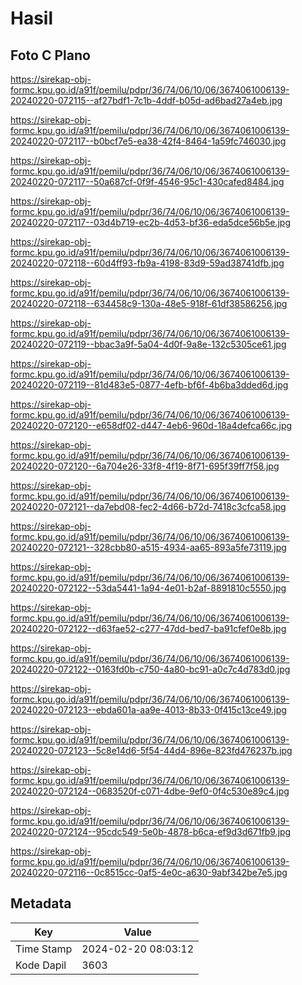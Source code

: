 # Hasil

## Foto C Plano

https://sirekap-obj-formc.kpu.go.id/a91f/pemilu/pdpr/36/74/06/10/06/3674061006139-20240220-072115--af27bdf1-7c1b-4ddf-b05d-ad6bad27a4eb.jpg

https://sirekap-obj-formc.kpu.go.id/a91f/pemilu/pdpr/36/74/06/10/06/3674061006139-20240220-072117--b0bcf7e5-ea38-42f4-8464-1a59fc746030.jpg

https://sirekap-obj-formc.kpu.go.id/a91f/pemilu/pdpr/36/74/06/10/06/3674061006139-20240220-072117--50a687cf-0f9f-4546-95c1-430cafed8484.jpg

https://sirekap-obj-formc.kpu.go.id/a91f/pemilu/pdpr/36/74/06/10/06/3674061006139-20240220-072117--03d4b719-ec2b-4d53-bf36-eda5dce56b5e.jpg

https://sirekap-obj-formc.kpu.go.id/a91f/pemilu/pdpr/36/74/06/10/06/3674061006139-20240220-072118--60d4ff93-fb9a-4198-83d9-59ad38741dfb.jpg

https://sirekap-obj-formc.kpu.go.id/a91f/pemilu/pdpr/36/74/06/10/06/3674061006139-20240220-072118--634458c9-130a-48e5-918f-61df38586256.jpg

https://sirekap-obj-formc.kpu.go.id/a91f/pemilu/pdpr/36/74/06/10/06/3674061006139-20240220-072119--bbac3a9f-5a04-4d0f-9a8e-132c5305ce61.jpg

https://sirekap-obj-formc.kpu.go.id/a91f/pemilu/pdpr/36/74/06/10/06/3674061006139-20240220-072119--81d483e5-0877-4efb-bf6f-4b6ba3dded6d.jpg

https://sirekap-obj-formc.kpu.go.id/a91f/pemilu/pdpr/36/74/06/10/06/3674061006139-20240220-072120--e658df02-d447-4eb6-960d-18a4defca66c.jpg

https://sirekap-obj-formc.kpu.go.id/a91f/pemilu/pdpr/36/74/06/10/06/3674061006139-20240220-072120--6a704e26-33f8-4f19-8f71-695f39ff7f58.jpg

https://sirekap-obj-formc.kpu.go.id/a91f/pemilu/pdpr/36/74/06/10/06/3674061006139-20240220-072121--da7ebd08-fec2-4d66-b72d-7418c3cfca58.jpg

https://sirekap-obj-formc.kpu.go.id/a91f/pemilu/pdpr/36/74/06/10/06/3674061006139-20240220-072121--328cbb80-a515-4934-aa65-893a5fe73119.jpg

https://sirekap-obj-formc.kpu.go.id/a91f/pemilu/pdpr/36/74/06/10/06/3674061006139-20240220-072122--53da5441-1a94-4e01-b2af-8891810c5550.jpg

https://sirekap-obj-formc.kpu.go.id/a91f/pemilu/pdpr/36/74/06/10/06/3674061006139-20240220-072122--d63fae52-c277-47dd-bed7-ba91cfef0e8b.jpg

https://sirekap-obj-formc.kpu.go.id/a91f/pemilu/pdpr/36/74/06/10/06/3674061006139-20240220-072122--0163fd0b-c750-4a80-bc91-a0c7c4d783d0.jpg

https://sirekap-obj-formc.kpu.go.id/a91f/pemilu/pdpr/36/74/06/10/06/3674061006139-20240220-072123--ebda601a-aa9e-4013-8b33-0f415c13ce49.jpg

https://sirekap-obj-formc.kpu.go.id/a91f/pemilu/pdpr/36/74/06/10/06/3674061006139-20240220-072123--5c8e14d6-5f54-44d4-896e-823fd476237b.jpg

https://sirekap-obj-formc.kpu.go.id/a91f/pemilu/pdpr/36/74/06/10/06/3674061006139-20240220-072124--0683520f-c071-4dbe-9ef0-0f4c530e89c4.jpg

https://sirekap-obj-formc.kpu.go.id/a91f/pemilu/pdpr/36/74/06/10/06/3674061006139-20240220-072124--95cdc549-5e0b-4878-b6ca-ef9d3d671fb9.jpg

https://sirekap-obj-formc.kpu.go.id/a91f/pemilu/pdpr/36/74/06/10/06/3674061006139-20240220-072116--0c8515cc-0af5-4e0c-a630-9abf342be7e5.jpg


## Metadata

| Key        | Value               |
| ---------- | ------------------- |
| Time Stamp | 2024-02-20 08:03:12 |
| Kode Dapil | 3603                |




